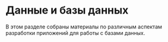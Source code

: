 
Данные и базы данных
====================

В этом разделе собраны материалы по различным аспектам разработки
приложений для работы с базами данных.

